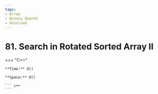 ```yaml
---
tags:
- Array
- Binary Search
- Unsolved
---
```



# 81. Search in Rotated Sorted Array II

=== "C++"

    **Time:** O()

    **Space:** O()

    ``` c++
    ```